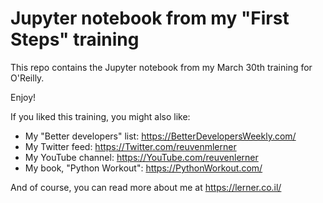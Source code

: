 # Jupyter notebook from my "First Steps" training

This repo contains the Jupyter notebook from my March 30th training for O'Reilly.

Enjoy!

If you liked this training, you might also like:

- My "Better developers" list: https://BetterDevelopersWeekly.com/
- My Twitter feed: https://Twitter.com/reuvenmlerner
- My YouTube channel: https://YouTube.com/reuvenlerner
- My book, "Python Workout": https://PythonWorkout.com/

And of course, you can read more about me at https://lerner.co.il/
